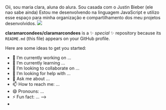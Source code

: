  Oii, sou maria clara, aluna do alura. Sou casada com o Justin Bieber (ele nao sabe ainda)
 Estou me desenvolvendo na linguagem JavaScript e utilizo esse espaço para minha organização e compartilhamento dos meu projetos desenvolvidos.
![](https://64.media.tumblr.com/46a5dc9a204c84c8338af062d44a522c/tumblr_n5s2w9C1kk1r91uyxo1_r1_500.gifv)

**claramarcondees/claramarcondees** is a ✨ _special_ ✨ repository because its `README.md` (this file) appears on your GitHub profile.

Here are some ideas to get you started:

- 🔭 I’m currently working on ...
- 🌱 I’m currently learning ...
- 👯 I’m looking to collaborate on ...
- 🤔 I’m looking for help with ...
- 💬 Ask me about ...
- 📫 How to reach me: ...
- 😄 Pronouns: ...
- ⚡ Fun fact: ...
-->
- 
